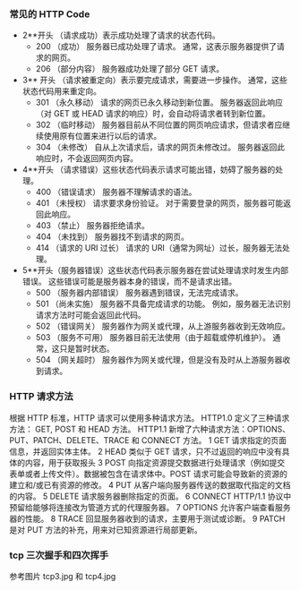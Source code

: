 ### 常见的 HTTP Code

- 2\*\*开头 （请求成功）表示成功处理了请求的状态代码。
  - 200 （成功） 服务器已成功处理了请求。 通常，这表示服务器提供了请求的网页。
  - 206 （部分内容） 服务器成功处理了部分 GET 请求。
- 3\*\* 开头 （请求被重定向）表示要完成请求，需要进一步操作。 通常，这些状态代码用来重定向。
  - 301 （永久移动） 请求的网页已永久移动到新位置。 服务器返回此响应（对 GET 或 HEAD 请求的响应）时，会自动将请求者转到新位置。
  - 302 （临时移动） 服务器目前从不同位置的网页响应请求，但请求者应继续使用原有位置来进行以后的请求。
  - 304 （未修改） 自从上次请求后，请求的网页未修改过。 服务器返回此响应时，不会返回网页内容。
- 4\*\*开头 （请求错误）这些状态代码表示请求可能出错，妨碍了服务器的处理。
  - 400 （错误请求） 服务器不理解请求的语法。
  - 401 （未授权） 请求要求身份验证。 对于需要登录的网页，服务器可能返回此响应。
  - 403 （禁止） 服务器拒绝请求。
  - 404 （未找到） 服务器找不到请求的网页。
  - 414 （请求的 URI 过长） 请求的 URI（通常为网址）过长，服务器无法处理。
- 5\*\*开头（服务器错误）这些状态代码表示服务器在尝试处理请求时发生内部错误。 这些错误可能是服务器本身的错误，而不是请求出错。
  - 500 （服务器内部错误） 服务器遇到错误，无法完成请求。
  - 501 （尚未实施） 服务器不具备完成请求的功能。 例如，服务器无法识别请求方法时可能会返回此代码。
  - 502 （错误网关） 服务器作为网关或代理，从上游服务器收到无效响应。
  - 503 （服务不可用） 服务器目前无法使用（由于超载或停机维护）。 通常，这只是暂时状态。
  - 504 （网关超时） 服务器作为网关或代理，但是没有及时从上游服务器收到请求。

### HTTP 请求方法

根据 HTTP 标准，HTTP 请求可以使用多种请求方法。
HTTP1.0 定义了三种请求方法： GET, POST 和 HEAD 方法。
HTTP1.1 新增了六种请求方法：OPTIONS、PUT、PATCH、DELETE、TRACE 和 CONNECT 方法。
1 GET 请求指定的页面信息，并返回实体主体。
2 HEAD 类似于 GET 请求，只不过返回的响应中没有具体的内容，用于获取报头
3 POST 向指定资源提交数据进行处理请求（例如提交表单或者上传文件）。数据被包含在请求体中。POST 请求可能会导致新的资源的建立和/或已有资源的修改。
4 PUT 从客户端向服务器传送的数据取代指定的文档的内容。
5 DELETE 请求服务器删除指定的页面。
6 CONNECT HTTP/1.1 协议中预留给能够将连接改为管道方式的代理服务器。
7 OPTIONS 允许客户端查看服务器的性能。
8 TRACE 回显服务器收到的请求，主要用于测试或诊断。
9 PATCH 是对 PUT 方法的补充，用来对已知资源进行局部更新。

### tcp 三次握手和四次挥手

参考图片 tcp3.jpg 和 tcp4.jpg

